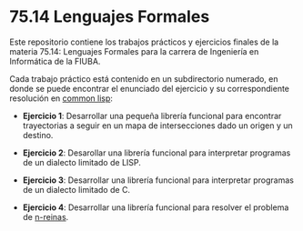 # 75.14 Lenguajes Formales

Este repositorio contiene los trabajos prácticos y ejercicios finales de la
materia 75.14: Lenguajes Formales para la carrera de Ingeniería en Informática
de la FIUBA.

Cada trabajo práctico está contenido en un subdirectorio numerado, en donde se
puede encontrar el enunciado del ejercicio y su correspondiente resolución en
[common lisp](http://en.wikipedia.org/wiki/Common_Lisp):

* **Ejercicio 1**: Desarrollar una pequeña librería funcional para encontrar
  trayectorias a seguir en un mapa de intersecciones dado un origen y un
  destino.

* **Ejercicio 2**: Desarollar una librería funcional para interpretar programas
  de un dialecto limitado de LISP.

* **Ejercicio 3**: Desarrollar una librería funcional para interpretar
  programas de un dialecto limitado de C.

* **Ejercicio 4**: Desarrollar una librería funcional para resolver el problema
  de [n-reinas](http://en.wikipedia.org/wiki/Eight_queens_puzzle).
